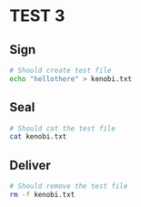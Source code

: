 # TEST 3

## Sign

```bash
# Should create test file
echo "hellothere" > kenobi.txt
```

## Seal

```bash
# Should cat the test file
cat kenobi.txt
```

## Deliver

```bash
# Should remove the test file
rm -f kenobi.txt
```


